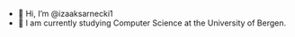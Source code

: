 - 👋 Hi, I’m @izaaksarnecki1
- 🌱 I am currently studying Computer Science at the University of Bergen.

<!---
izaaksarnecki1/izaaksarnecki1 is a ✨ special ✨ repository because its `README.md` (this file) appears on your GitHub profile.
You can click the Preview link to take a look at your changes.
--->
